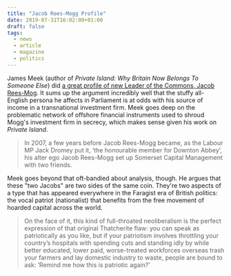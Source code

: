 ```yaml
---
title: "Jacob Rees-Mogg Profile"
date: 2019-07-31T16:02:00+01:00
draft: false
tags:
  - news
  - article
  - magazine
  - politics
---
```


James Meek (author of _Private Island: Why Britain Now Belongs To Someone Else_) did [a great profile of new Leader of the Commons, Jacob Rees-Mog](https://www.lrb.co.uk/v41/n15/james-meek/the-two-jacobs). It sums up the argument incredibly well that the stuffy all-English persona he affects in Parliament is at odds with his source of income in a transnational investment firm. Meek goes deep on the problematic network of offshore financial instruments used to shroud Mogg's investment firm in secrecy, which makes sense given his work on _Private Island_.

> In 2007, a few years before Jacob Rees-Mogg became, as the Labour MP Jack Dromey put it, ‘the honourable member for Downton Abbey’, his alter ego Jacob Rees-Mogg set up Somerset Capital Management with two friends.

Meek goes beyond that oft-bandied about analysis, though. He argues that these "two Jacobs" are two sides of the same coin. They're two aspects of a type that has appeared everywhere in the Faragist era of British politics: the vocal patriot (nationalist) that benefits from the free movement of hoarded capital across the world.

> On the face of it, this kind of full-throated neoliberalism is the perfect expression of that original Thatcherite flaw: you can speak as patriotically as you like, but if your patriotism involves throttling your country’s hospitals with spending cuts and standing idly by while better educated, lower paid, worse-treated workforces overseas trash your farmers and lay domestic industry to waste, people are bound to ask: ‘Remind me how this is patriotic again?’
